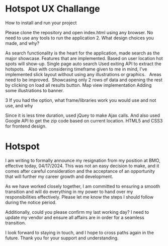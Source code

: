 # Hotspot UX Challange
How to install and run your project

Please clone the repository and open index.html using any browser. No need to use any tools to run the application
2. What design choices you made, and why?

As search functionality is the heart for the application, made search as the major showcase. 
Features that are implemented.
 Based on user location hot spots will show-up. 
 Single page auto search 
 Used exiting API to extract the hotspots.   Also with considering timeframe given to me in mind, I’ve implemented slick layout without using any illustrations or graphics. 
   Areas need to be improved. 
Showcasing only 2 rows of data and opening the rest by clicking on load all results button.
Map view implementation
Adding some illustrations to banner.

3 If you had the option, what frame/libraries work you would use and not use, and why

Since it is less time duration, used jQuey to make Ajax calls. And also used Google API to get the zip code based on current location. HTML5 and CSS3 for frontend design.

# Hotspot


I am writing to formally announce my resignation from my position at BMO, effective today, 04/17/2024. This was not an easy decision to make, and it comes after careful consideration and the acceptance of an opportunity that will further my career growth and development.

As we have worked closely together, I am committed to ensuring a smooth transition and will do everything in my power to hand over my responsibilities effectively. Please let me know the steps I should follow during the notice period.

Additionally, could you please confirm my last working day? I need to update my vendor and ensure all affairs are in order for a seamless transition.

I look forward to staying in touch, and I hope to cross paths again in the future. Thank you for your support and understanding.
